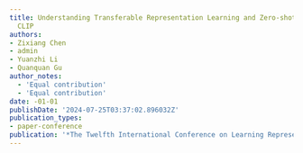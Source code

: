 ```yaml
---
title: Understanding Transferable Representation Learning and Zero-shot Transfer in
  CLIP
authors:
- Zixiang Chen
- admin
- Yuanzhi Li
- Quanquan Gu
author_notes:
  - 'Equal contribution'
  - 'Equal contribution'
date: -01-01
publishDate: '2024-07-25T03:37:02.896032Z'
publication_types:
- paper-conference
publication: '*The Twelfth International Conference on Learning Representations*'
---
```

